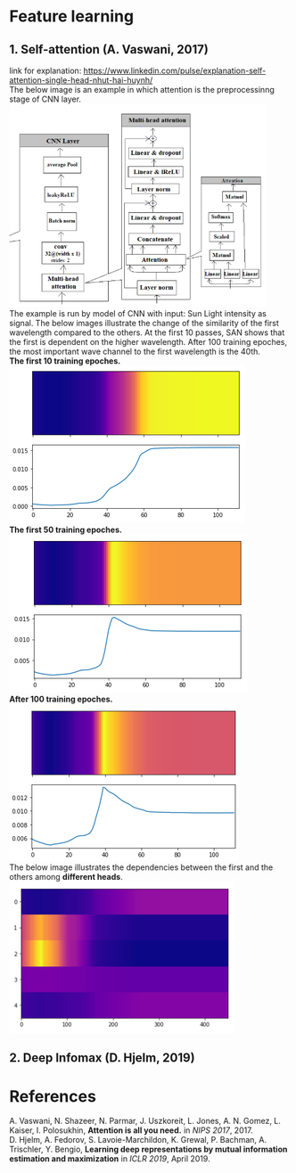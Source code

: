 # Feature learning
## 1. Self-attention (A. Vaswani, 2017)
link for explanation: https://www.linkedin.com/pulse/explanation-self-attention-single-head-nhut-hai-huynh/
\
The below image is an example in which attention is the preprocessinng stage of CNN layer.\
![alt text](https://github.com/nhuthai/Feature-learning/blob/master/SAN/imgs/architecture.PNG)\
The example is run by model of CNN with input: Sun Light intensity as signal. The below images illustrate the change of the similarity of the first wavelength compared to the others. At the first 10 passes, SAN shows that the first is dependent on the higher wavelength. After 100 training epoches, the most important wave channel to the first wavelength is the 40th.\
**The first 10 training epoches.**\
![alt text](https://github.com/nhuthai/Feature-learning/blob/master/SAN/imgs/head_loop10.PNG)\
**The first 50 training epoches.**\
![alt text](https://github.com/nhuthai/Feature-learning/blob/master/SAN/imgs/head_loop50.PNG)\
**After 100 training epoches.**\
![alt text](https://github.com/nhuthai/Feature-learning/blob/master/SAN/imgs/head_loop100.PNG)\
The below image illustrates the dependencies between the first and the others among **different heads**.\
![alt text](https://github.com/nhuthai/Feature-learning/blob/master/SAN/imgs/multihead.PNG)
## 2. Deep Infomax (D. Hjelm, 2019)

# References
A. Vaswani, N. Shazeer, N. Parmar, J. Uszkoreit, L. Jones, A. N. Gomez, L. Kaiser, I. Polosukhin, **Attention is all you need.** in *NIPS 2017*, 2017.\
D. Hjelm, A. Fedorov, S. Lavoie-Marchildon, K. Grewal, P. Bachman, A. Trischler, Y. Bengio, **Learning deep representations by mutual information estimation and maximization** in *ICLR 2019*, April 2019.
